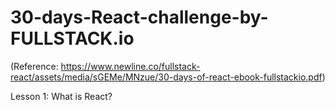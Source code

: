 # 30-days-React-challenge-by-FULLSTACK.io

(Reference: https://www.newline.co/fullstack-react/assets/media/sGEMe/MNzue/30-days-of-react-ebook-fullstackio.pdf)


Lesson 1: What is React?